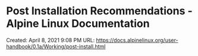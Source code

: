 # Post Installation Recommendations - Alpine Linux Documentation

Created: April 8, 2021 9:08 PM
URL: https://docs.alpinelinux.org/user-handbook/0.1a/Working/post-install.html